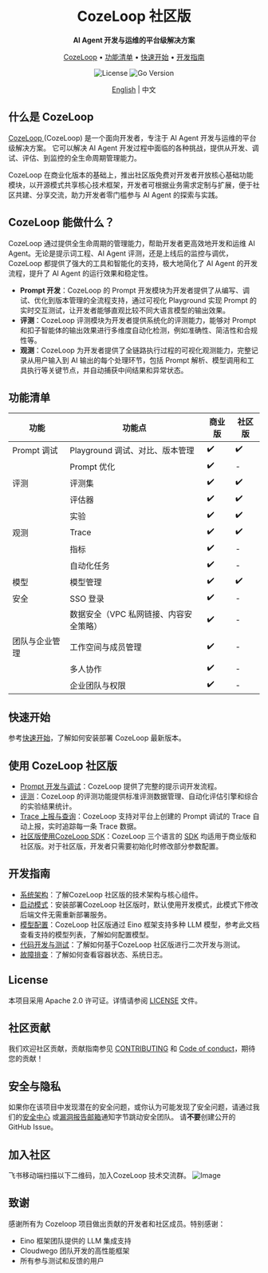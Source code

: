 <div align="center">
<h1>CozeLoop 社区版</h1>
<p><strong> AI Agent 开发与运维的平台级解决方案</strong></p>
<p>
  <a href="#CozeLoop-能做什么">CozeLoop</a> •
  <a href="#功能清单">功能清单</a> •
  <a href="#快速开始">快速开始</a> •
  <a href="#开发指南">开发指南</a>
</p>
<p>
  <img alt="License" src="https://img.shields.io/badge/license-apache2.0-blue.svg">
  <img alt="Go Version" src="https://img.shields.io/badge/go-%3E%3D%201.23.4-blue">
</p>

[English](README.md) | 中文

</div>

## 什么是 CozeLoop

[CozeLoop ](https://www.coze.cn/loop) (CozeLoop) 是一个面向开发者，专注于 AI Agent 开发与运维的平台级解决方案。 它可以解决 AI Agent 开发过程中面临的各种挑战，提供从开发、调试、评估、到监控的全生命周期管理能力。

CozeLoop 在商业化版本的基础上，推出社区版免费对开发者开放核心基础功能模块，以开源模式共享核心技术框架，开发者可根据业务需求定制与扩展，便于社区共建、分享交流，助力开发者零门槛参与 AI Agent 的探索与实践。

## CozeLoop 能做什么？
CozeLoop 通过提供全生命周期的管理能力，帮助开发者更高效地开发和运维 AI Agent。无论是提示词工程、AI Agent 评测，还是上线后的监控与调优，CozeLoop 都提供了强大的工具和智能化的支持，极大地简化了 AI Agent 的开发流程，提升了 AI Agent 的运行效果和稳定性。

* **Prompt 开发**：CozeLoop 的 Prompt 开发模块为开发者提供了从编写、调试、优化到版本管理的全流程支持，通过可视化 Playground 实现 Prompt 的实时交互测试，让开发者能够直观比较不同大语言模型的输出效果。
* **评测**：CozeLoop 评测模块为开发者提供系统化的评测能力，能够对 Prompt 和扣子智能体的输出效果进行多维度自动化检测，例如准确性、简洁性和合规性等。
* **观测**：CozeLoop 为开发者提供了全链路执行过程的可视化观测能力，完整记录从用户输入到 AI 输出的每个处理环节，包括 Prompt 解析、模型调用和工具执行等关键节点，并自动捕获中间结果和异常状态。

## 功能清单
| **功能** | **功能点** | **商业版** | **社区版** |
| --- | --- | --- | --- |
| Prompt 调试 | Playground 调试、对比、版本管理 | ✔️ | ✔️ |
|  | Prompt 优化 | ✔️ | - |
| 评测 | 评测集 | ✔️ | ✔️ |
|  | 评估器 | ✔️ | ✔️ |
|  | 实验 | ✔️ | ✔️ |
| 观测 | Trace | ✔️ | ✔️ |
|  | 指标 | ✔️ | - |
|  | 自动化任务 | ✔️ | - |
| 模型 | 模型管理 | ✔️ | ✔️ |
| 安全 | SSO 登录 | ✔️ | - |
|  | 数据安全（VPC 私网链接、内容安全策略） | ✔️ | - |
| 团队与企业管理 | 工作空间与成员管理 | ✔️ | - |
|  | 多人协作 | ✔️ | - |
|  | 企业团队与权限 | ✔️ | - |
## 快速开始
参考[快速开始](https://github.com/coze-dev/cozeloop/wiki/2.-%E5%BF%AB%E9%80%9F%E5%BC%80%E5%A7%8B)，了解如何安装部署 CozeLoop 最新版本。
## 使用 CozeLoop 社区版

* [Prompt 开发与调试](https://loop.coze.cn/open/docs/cozeloop/create-prompt)：CozeLoop 提供了完整的提示词开发流程。
* [评测](https://loop.coze.cn/open/docs/cozeloop/create-prompt)：CozeLoop 的评测功能提供标准评测数据管理、自动化评估引擎和综合的实验结果统计。
* [Trace 上报与查询](https://loop.coze.cn/open/docs/cozeloop/trace-integrate)：CozeLoop 支持对平台上创建的 Prompt 调试的 Trace 自动上报，实时追踪每一条 Trace 数据。
* [社区版使用CozeLoop  SDK](https://github.com/coze-dev/cozeloop/wiki/8.-%E7%A4%BE%E5%8C%BA%E7%89%88%E4%BD%BF%E7%94%A8-CozeLoop-SDK)：CozeLoop 三个语言的 [SDK](https://loop.coze.cn/open/docs/cozeloop/sdk) 均适用于商业版和社区版。对于社区版，开发者只需要初始化时修改部分参数配置。

## 开发指南

* [系统架构](https://github.com/coze-dev/cozeloop/wiki/3.-%E7%B3%BB%E7%BB%9F%E6%9E%B6%E6%9E%84)：了解CozeLoop 社区版的技术架构与核心组件。
* [启动模式](https://github.com/coze-dev/cozeloop/wiki/4.-%E6%9C%8D%E5%8A%A1%E5%90%AF%E5%8A%A8%E6%A8%A1%E5%BC%8F)：安装部署CozeLoop 社区版时，默认使用开发模式，此模式下修改后端文件无需重新部署服务。
* [模型配置](https://github.com/coze-dev/cozeloop/wiki/5.-%E6%A8%A1%E5%9E%8B%E9%85%8D%E7%BD%AE)：CozeLoop 社区版通过 Eino 框架支持多种 LLM 模型，参考此文档查看支持的模型列表，了解如何配置模型。
* [代码开发与测试](https://github.com/coze-dev/cozeloop/wiki/6.-%E4%BB%A3%E7%A0%81%E5%BC%80%E5%8F%91%E4%B8%8E%E6%B5%8B%E8%AF%95)：了解如何基于CozeLoop 社区版进行二次开发与测试。
* [故障排查](https://github.com/coze-dev/cozeloop/wiki/7.-%E6%95%85%E9%9A%9C%E6%8E%92%E6%9F%A5)：了解如何查看容器状态、系统日志。

## License
本项目采用 Apache 2.0 许可证。详情请参阅 [LICENSE](LICENSE) 文件。
## 社区贡献
我们欢迎社区贡献，贡献指南参见 [CONTRIBUTING](CONTRIBUTING.md) 和 [Code of conduct](CODE_OF_CONDUCT.md)，期待您的贡献！
## 安全与隐私
如果你在该项目中发现潜在的安全问题，或你认为可能发现了安全问题，请通过我们的[安全中心](https://security.bytedance.com/src) 或[漏洞报告邮箱](sec@bytedance.com)通知字节跳动安全团队。
请**不要**创建公开的 GitHub Issue。
## 加入社区
飞书移动端扫描以下二维码，加入CozeLoop 技术交流群。
![Image](https://p9-arcosite.byteimg.com/tos-cn-i-goo7wpa0wc/d67b3c814a4742a58b127ed311eb84af~tplv-goo7wpa0wc-image.image)

## 致谢
感谢所有为 Cozeloop 项目做出贡献的开发者和社区成员。特别感谢：

* Eino 框架团队提供的 LLM 集成支持
* Cloudwego 团队开发的高性能框架
* 所有参与测试和反馈的用户
